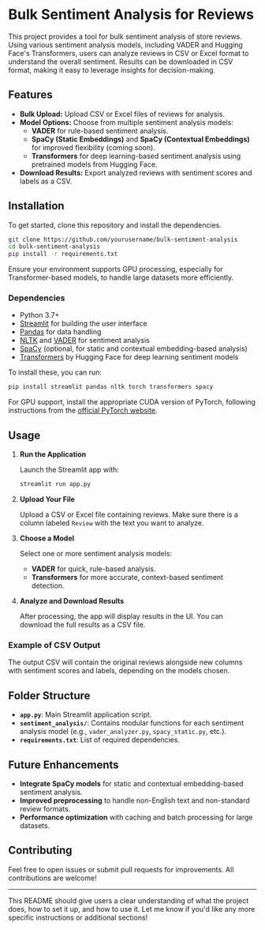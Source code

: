 # Bulk Sentiment Analysis for Reviews

This project provides a tool for bulk sentiment analysis of store reviews. Using various sentiment analysis models, including VADER and Hugging Face's Transformers, users can analyze reviews in CSV or Excel format to understand the overall sentiment. Results can be downloaded in CSV format, making it easy to leverage insights for decision-making.

## Features

- **Bulk Upload:** Upload CSV or Excel files of reviews for analysis.
- **Model Options:** Choose from multiple sentiment analysis models:
  - **VADER** for rule-based sentiment analysis.
  - **SpaCy (Static Embeddings)** and **SpaCy (Contextual Embeddings)** for improved flexibility (coming soon).
  - **Transformers** for deep learning-based sentiment analysis using pretrained models from Hugging Face.
- **Download Results:** Export analyzed reviews with sentiment scores and labels as a CSV.

## Installation

To get started, clone this repository and install the dependencies.

```bash
git clone https://github.com/yourusername/bulk-sentiment-analysis
cd bulk-sentiment-analysis
pip install -r requirements.txt
```

Ensure your environment supports GPU processing, especially for Transformer-based models, to handle large datasets more efficiently.

### Dependencies

- Python 3.7+
- [Streamlit](https://streamlit.io/) for building the user interface
- [Pandas](https://pandas.pydata.org/) for data handling
- [NLTK](https://www.nltk.org/) and [VADER](https://github.com/cjhutto/vaderSentiment) for sentiment analysis
- [SpaCy](https://spacy.io/) (optional, for static and contextual embedding-based analysis)
- [Transformers](https://huggingface.co/transformers/) by Hugging Face for deep learning sentiment models

To install these, you can run:
```bash
pip install streamlit pandas nltk torch transformers spacy
```

For GPU support, install the appropriate CUDA version of PyTorch, following instructions from the [official PyTorch website](https://pytorch.org/get-started/locally/).

## Usage

1. **Run the Application**

   Launch the Streamlit app with:
   ```bash
   streamlit run app.py
   ```

2. **Upload Your File**

   Upload a CSV or Excel file containing reviews. Make sure there is a column labeled `Review` with the text you want to analyze.

3. **Choose a Model**

   Select one or more sentiment analysis models:
   - **VADER** for quick, rule-based analysis.
   - **Transformers** for more accurate, context-based sentiment detection.

4. **Analyze and Download Results**

   After processing, the app will display results in the UI. You can download the full results as a CSV file.

### Example of CSV Output

The output CSV will contain the original reviews alongside new columns with sentiment scores and labels, depending on the models chosen.

## Folder Structure

- **`app.py`**: Main Streamlit application script.
- **`sentiment_analysis/`**: Contains modular functions for each sentiment analysis model (e.g., `vader_analyzer.py`, `spacy_static.py`, etc.).
- **`requirements.txt`**: List of required dependencies.

## Future Enhancements

- **Integrate SpaCy models** for static and contextual embedding-based sentiment analysis.
- **Improved preprocessing** to handle non-English text and non-standard review formats.
- **Performance optimization** with caching and batch processing for large datasets.

## Contributing

Feel free to open issues or submit pull requests for improvements. All contributions are welcome!

---

This README should give users a clear understanding of what the project does, how to set it up, and how to use it. Let me know if you'd like any more specific instructions or additional sections!